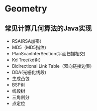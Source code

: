 # Geometry
## 常见计算几何算法的Java实现
- RSA(RSA加密）
- MD5（MD5指纹)
- PlanScanInterSection(平面扫描相交)
- Kd Tree(kd树）
- Bidirectional Link Table（双向链接边表)
- DDA(光栅化线段)
- 生成凸包
- BSP树
- 线段树
- 三角剖分
- 点定位

